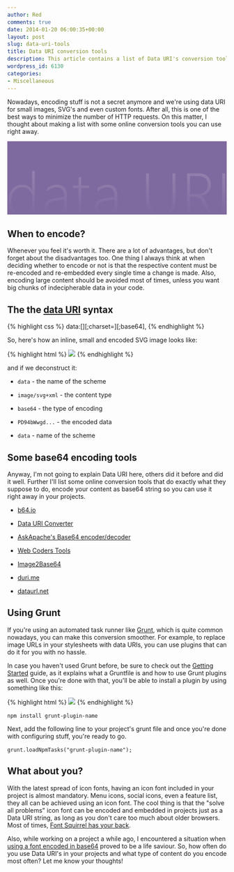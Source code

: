 ```yaml
---
author: Red
comments: true
date: 2014-01-20 06:00:35+00:00
layout: post
slug: data-uri-tools
title: Data URI conversion tools
description: This article contains a list of Data URI's conversion tools that encode your content as base64 string so you can use it right away in your projects.
wordpress_id: 6130
categories:
- Miscellaneous
---
```


Nowadays, encoding stuff is not a secret anymore and we're using data URI for small images, SVG's and even custom fonts. After all, this is one of the best ways to minimize the number of HTTP requests. On this matter, I thought about making a list with some online conversion tools you can use right away.

![Data URI conversion tools](/dist/uploads/2014/01/data-uri-tools.png)

<!-- more -->

## When to encode?

Whenever you feel it's worth it. There are a lot of advantages, but don't forget about the disadvantages too. One thing I always think at when deciding whether to encode or not is that the respective content must be re-encoded and re-embedded every single time a change is made. Also, encoding large content should be avoided most of times, unless you want big chunks of indecipherable data in your code.

## The the [data URI](http://en.wikipedia.org/wiki/Data_URI_scheme) syntax

{% highlight css %}
data:[<MIME-type>][;charset=<encoding>][;base64],<data>
{% endhighlight %}

So, here's how an inline, small and encoded SVG image looks like:

{% highlight html %}
<img src="data:image/svg+xml;base64,PD94bWwgd..." >
{% endhighlight %}   

and if we deconstruct it:
	
  * `data` - the name of the scheme

	
  * `image/svg+xml` - the content type

	
  * `base64` - the type of encoding

	
  * `PD94bWwgd...` - the encoded data

	
  * `data` - name of the scheme

## Some base64 encoding tools

Anyway, I'm not going to explain Data URI here, others did it before and did it well. Further I'll list some online conversion tools that do exactly what they suppose to do, encode your content as base64 string so you can use it right away in your projects.


  * [b64.io](http://b64.io/)

  * [Data URI Converter](http://datauriconverter.appspot.com/)

  * [AskApache's Base64 encoder/decoder](http://www.askapache.com/online-tools/base64-image-converter/)

  * [Web Coders Tools](http://webcodertools.com/imagetobase64converter)

  * [Image2Base64](http://image2base64.wemakesites.net/)

  * [duri.me](http://duri.me)

  * [dataurl.net](http://dataurl.net/#dataurlmaker)


## Using Grunt


If you're using an automated task runner like [Grunt](http://gruntjs.com/), which is quite common nowadays, you can make this conversion smoother. For example, to replace image URLs in your stylesheets with data URIs, you can use plugins that can do it for you with no hassle.

In case you haven't used Grunt before, be sure to check out the [Getting Started](http://gruntjs.com/getting-started) guide, as it explains what a Gruntfile is and how to use Grunt plugins as well. Once you're done with that, you'll be able to install a plugin by using something like this:

{% highlight html %}
<img src="data:image/svg+xml;base64,PD94bWwgd..." >
{% endhighlight %}    
    
    npm install grunt-plugin-name 

Next, add the following line to your project's grunt file and once you're done with configuring stuff, you're ready to go.
    
    grunt.loadNpmTasks("grunt-plugin-name");

## What about you?

With the latest spread of icon fonts, having an icon font included in your project is almost mandatory. Menu icons, social icons, even a feature list, they all can be achieved using an icon font. The cool thing is that the "solve all problems" icon font can be encoded and embedded in projects just as a Data URI string, as long as you don't care too much about older browsers. Most of times, [Font Squirrel has your back](http://sosweetcreative.com/2613/font-face-and-base64-data-uri).

Also, while working on a project a while ago, I encountered a situation when [using a font encoded in base64](http://www.red-team-design.com/firefox-doesnt-allow-cross-domain-fonts-by-default) proved to be a life saviour. So, how often do you use Data URI's in your projects and what type of content do you encode most often? Let me know your thoughts!